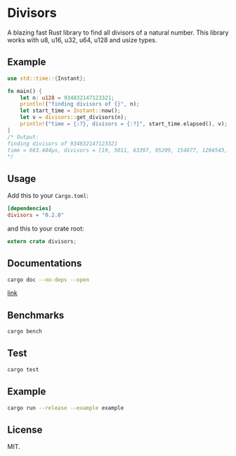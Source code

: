 # Divisors
A blazing fast Rust library to find all divisors of a natural number. This library works with u8, u16, u32, u64, u128 and usize types.
## Example
``` Rust
use std::time::{Instant};

fn main() {
    let n: u128 = 934832147123321;
    println!("finding divisors of {}", n);
    let start_time = Instant::now();
    let v = divisors::get_divisors(n);
    println!("time = {:?}, divisors = {:?}", start_time.elapsed(), v);
}
/* Output:
finding divisors of 934832147123321
time = 663.484µs, divisors = [19, 5011, 63397, 95209, 154877, 1204543, 2942663, 317682367, 776088647, 6035964973, 9818737169, 14745684293, 186556006211, 49201691953859]
*/
```
## Usage
Add this to your `Cargo.toml`:
```toml
[dependencies]
divisors = "0.2.0"
```

and this to your crate root:
```rust
extern crate divisors;
```

## Documentations
```sh
cargo doc --no-deps --open
```
[link](https://docs.rs/divisors/) 

## Benchmarks
```sh
cargo bench
```

## Test
```sh
cargo test
```

## Example
```sh
cargo run --release --example example
```
## License
MIT.
